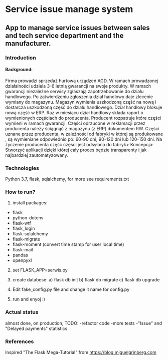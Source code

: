 ﻿# Service issue manage system
## App to manage service issues between sales and tech service department and the manufacturer. 
### Introduction
#### Background:
Firma prowadzi sprzedaż hurtową urządzeń AGD. W ramach prowadzonej działalności udziela  3-6 letnią gwarancji na swoje produkty. 
W ramach gwarancji niezależne serwisy zgłaszają zapotrzebowanie do działu handlowego. Po zatwierdzeniu zgłoszenia dział handlowy daje zlecenie wymiany do magazynu. Magazyn wymienia uszkodzoną część na nową i dostarcza uszkodzoną część do działu handlowego. Dział handlowy blokuje nową część w ERP. 
Raz w miesiącu dział handlowy składa raport o wymienionych częściach do producenta. Producent rozpatruje które części wymieni w ramach gwarancji. Części odrzucone w reklamacji przez producenta należy ściągnąć z magazynu (z ERP) dokumentem RW.
Części uznane przez producenta, w zależności od fabryki w której są produkowane , są wymieniane odpowiednio po: 60-90 dni, 90-120 dni lub 120-150 dni.  Na życzenie producenta część części jest odsyłana do fabryk>
Koncepcja:
Stworzyć aplikacji dzięki której cały proces będzie transparenty i jak najbardziej zautomatyzowany.
### Technologies
Python 3.7, flask, sqlalchemy, for more see requirements.txt
### How to run?

1) install packages: 
 - flask
 - python-dotenv
 - flask-wtf
 - flask_login
 - flask-sqlalchemy
 - flask-migrate
 - flask-moment (convert time stamp for user local time)
 - flask-mail
 - pandas
 - openpyxl 
 
2) set FLASK_APP=serwis.py

3) create databese:
a) flask db init
b) flask db migrate
c) flask db upgrade

4) Edit fake_config.py file and change it name for config.py

5) run and enyoj :)
### Actual status
almost done, on production, 
TODO:
-refactor code
-more tests
-"Issue" and "Delayed payments" statistics
### References
Inspired "The Flask Mega-Tutorial" from https://blog.miguelgrinberg.com
